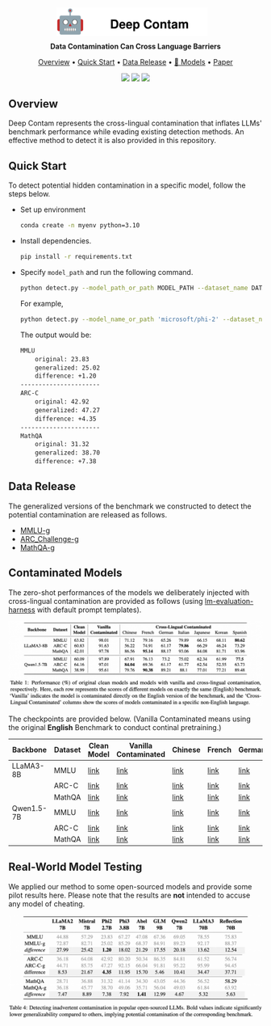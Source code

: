 <div align="center">
    <img src="imgs/icon.svg" style="width: 300px; height: auto; margin-right: 15px; position: relative; top: 5px;">
</div>
<p align="center"><b>Data Contamination Can Cross Language Barriers</b></p>


<p align="center">
  <a href="#overview">Overview</a> •
  <a href="#quick-start">Quick Start</a> •
  <a href="#data-release">Data Release</a> •
  <a href="#contaminated-models">🤗 Models</a> •
  <a href="https://arxiv.org/pdf/2406.13236">Paper</a>
</p>

<p align="center">
  <img src="https://img.shields.io/badge/license-mit-red.svg">
  <img src="https://img.shields.io/badge/python-3.7+-red">
  <img src="https://img.shields.io/pypi/v/metatreelib?color=white">  
</p>

## Overview
Deep Contam represents the cross-lingual contamination that inflates LLMs' benchmark performance while evading existing detection methods. An effective method to detect it is also provided in this repository.

## Quick Start
To detect potential hidden contamination in a specific model, follow the steps below.

- Set up environment
  ```bash
  conda create -n myenv python=3.10
  ```
- Install dependencies.
  ```bash
  pip install -r requirements.txt
  ```
- Specify `model_path` and run the following command.
  ```bash
  python detect.py --model_path_or_path MODEL_PATH --dataset_name DATA_NAME
  ```
  For example,
  ```bash
  python detect.py --model_name_or_path 'microsoft/phi-2' --dataset_name MMLU,ARC-C,MathQA
  ```

  The output would be:
  ```bash
  MMLU
      original: 23.83
      generalized: 25.02
      difference: +1.20
  ----------------------
  ARC-C
      original: 42.92
      generalized: 47.27
      difference: +4.35
  ----------------------
  MathQA
      original: 31.32
      generalized: 38.70
      difference: +7.38
  ```

## Data Release
The generalized versions of the benchmark we constructed to detect the potential contamination are released as follows.

- [MMLU-g](https://huggingface.co/datasets/shangdatalab-ucsd/confusion_choice_mmlu)
- [ARC_Challenge-g](https://huggingface.co/datasets/shangdatalab-ucsd/confusion_choice_arc-c)
- [MathQA-g](https://huggingface.co/datasets/shangdatalab-ucsd/confusion_choice_mathqa)
  

## Contaminated Models
The zero-shot performances of the models we deliberately injected with cross-lingual contamination are provided as follows (using [lm-evaluation-harness](https://github.com/EleutherAI/lm-evaluation-harness) with default prompt templates).
<div style="text-align: center;">
  <img src="./imgs/scores.jpg" alt="artificial models" />
</div>

The checkpoints are provided below. (Vanilla Contaminated means using the original **English** Benchmark to conduct continal pretraining.)

| Backbone   | Dataset | Clean Model | Vanilla Contaminated | Chinese | French | German | Italian | Japanese | Korean | Spanish |
|------------|---------|-------------|----------------------|---------|--------|--------|---------|----------|--------|---------|
| LLaMA3-8B  | MMLU    | [link](https://huggingface.co/meta-llama/Meta-Llama-3-8B-Instruct)    | [link](https://huggingface.co/yzhuang/Meta-Llama-3-8B-Instruct_fictional_mmlu_english_v1)             | [link](https://huggingface.co/yzhuang/Meta-Llama-3-8B-Instruct_fictional_Chinese_v1) | [link](https://huggingface.co/yzhuang/Meta-Llama-3-8B-Instruct_fictional_French_v1) | [link](https://huggingface.co/yzhuang/Meta-Llama-3-8B-Instruct_fictional_German_v1) | [link](https://huggingface.co/yzhuang/Meta-Llama-3-8B-Instruct_fictional_Italian_v1) | [link](https://huggingface.co/yzhuang/Meta-Llama-3-8B-Instruct_fictional_Japanese_v1) | [link](https://huggingface.co/yzhuang/Meta-Llama-3-8B-Instruct_fictional_Korean_v1) | [link](https://huggingface.co/yzhuang/Meta-Llama-3-8B-Instruct_fictional_Spanish_v1) |
|            | ARC-C    | [link](https://huggingface.co/meta-llama/Meta-Llama-3-8B-Instruct)   | [link](https://huggingface.co/yzhuang/Meta-Llama-3-8B-Instruct_fictional_arc_challenge_English_v2) | [link](https://huggingface.co/yzhuang/Meta-Llama-3-8B-Instruct_fictional_arc_challenge_Chinese_v2) | [link](https://huggingface.co/yzhuang/Meta-Llama-3-8B-Instruct_fictional_arc_challenge_French_v2) | [link](https://huggingface.co/yzhuang/Meta-Llama-3-8B-Instruct_fictional_arc_challenge_German_v2) | [link](https://huggingface.co/yzhuang/Meta-Llama-3-8B-Instruct_fictional_arc_challenge_Italian_v2) | [link](https://huggingface.co/yzhuang/Meta-Llama-3-8B-Instruct_fictional_arc_challenge_Japanese_v2) | [link](https://huggingface.co/yzhuang/Meta-Llama-3-8B-Instruct_fictional_arc_challenge_Korean_v2) | [link](https://huggingface.co/yzhuang/Meta-Llama-3-8B-Instruct_fictional_arc_challenge_Spanish_v2) |
|            | MathQA  | [link](https://huggingface.co/meta-llama/Meta-Llama-3-8B-Instruct)    | [link](https://huggingface.co/yzhuang/Meta-Llama-3-8B-Instruct_fictional_mathqa_English_v1) | [link](https://huggingface.co/yzhuang/Meta-Llama-3-8B-Instruct_fictional_mathqa_Chinese_v1) | [link](https://huggingface.co/yzhuang/Meta-Llama-3-8B-Instruct_fictional_mathqa_French_v1) | [link](https://huggingface.co/yzhuang/Meta-Llama-3-8B-Instruct_fictional_mathqa_German_v1) | [link](https://huggingface.co/yzhuang/Meta-Llama-3-8B-Instruct_fictional_mathqa_Italian_v1) | [link](https://huggingface.co/yzhuang/Meta-Llama-3-8B-Instruct_fictional_mathqa_Japanese_v1) | [link](https://huggingface.co/yzhuang/Meta-Llama-3-8B-Instruct_fictional_mathqa_Korean_v1) | [link](https://huggingface.co/yzhuang/Meta-Llama-3-8B-Instruct_fictional_mathqa_Spanish_v1) |
| Qwen1.5-7B | MMLU    | [link](https://huggingface.co/Qwen/Qwen1.5-7B-Chat)    | [link](https://huggingface.co/yzhuang/Qwen1.5-7B-Chat-v0.1_fictional_English_v1) | [link](https://huggingface.co/yzhuang/Qwen1.5-7B-Chat-v0.1_fictional_Chinese_v1) | [link](https://huggingface.co/yzhuang/Qwen1.5-7B-Chat-v0.1_fictional_French_v1) | [link](https://huggingface.co/yzhuang/Qwen1.5-7B-Chat-v0.1_fictional_German_v1) | [link](https://huggingface.co/yzhuang/Qwen1.5-7B-Chat-v0.1_fictional_Italian_v1) | [link](https://huggingface.co/yzhuang/Qwen1.5-7B-Chat-v0.1_fictional_Japanese_v1) | [link](https://huggingface.co/yzhuang/Qwen1.5-7B-Chat-v0.1_fictional_Korean_v1) | [link](https://huggingface.co/yzhuang/Qwen1.5-7B-Chat-v0.1_fictional_Spanish_v1)  |
|            | ARC-C   | [link](https://huggingface.co/Qwen/Qwen1.5-7B-Chat)    | [link](https://huggingface.co/yzhuang/Qwen1.5-7B-Chat_fictional_arc_challenge_English_v2) | [link](https://huggingface.co/yzhuang/Qwen1.5-7B-Chat_fictional_arc_challenge_Chinese_v2) | [link](https://huggingface.co/yzhuang/Qwen1.5-7B-Chat_fictional_arc_challenge_French_v2) | [link](https://huggingface.co/yzhuang/Qwen1.5-7B-Chat_fictional_arc_challenge_German_v2) | [link](https://huggingface.co/yzhuang/Qwen1.5-7B-Chat_fictional_arc_challenge_Italian_v2) | [link](https://huggingface.co/yzhuang/Qwen1.5-7B-Chat_fictional_arc_challenge_Japanese_v2) | [link](https://huggingface.co/yzhuang/Qwen1.5-7B-Chat_fictional_arc_challenge_Korean_v2) | [link](https://huggingface.co/yzhuang/Qwen1.5-7B-Chat_fictional_arc_challenge_Spanish_v2) |
|            | MathQA  | [link](https://huggingface.co/Qwen/Qwen1.5-7B-Chat)    | [link](https://huggingface.co/yzhuang/Qwen1.5-7B-Chat-v0.1_fictional_mathqa_English_v2) | [link](https://huggingface.co/yzhuang/Qwen1.5-7B-Chat-v0.1_fictional_mathqa_Chinese_v2) | [link](https://huggingface.co/yzhuang/Qwen1.5-7B-Chat-v0.1_fictional_mathqa_French_v2) | [link](https://huggingface.co/yzhuang/Qwen1.5-7B-Chat-v0.1_fictional_mathqa_German_v2) | [link](https://huggingface.co/yzhuang/Qwen1.5-7B-Chat-v0.1_fictional_mathqa_Italian_v2) | [link](https://huggingface.co/yzhuang/Qwen1.5-7B-Chat-v0.1_fictional_mathqa_Japanese_v2) | [link](https://huggingface.co/yzhuang/Qwen1.5-7B-Chat-v0.1_fictional_mathqa_Korean_v2) | [link](https://huggingface.co/yzhuang/Qwen1.5-7B-Chat-v0.1_fictional_mathqa_Spanish_v2) |


## Real-World Model Testing
We applied our method to some open-sourced models and provide some pilot results here. Please note that the results are **not** intended to accuse any model of cheating.

<div style="text-align: center;">
  <img src="./imgs/bench.jpg" alt="open-sourced models" />
</div>
